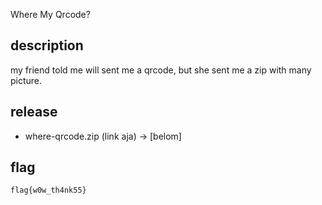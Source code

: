 Where My Qrcode?

## description

my friend told me will sent me a qrcode, but she sent me a zip with many picture. 

## release

- where-qrcode.zip (link aja) -> [belom]

## flag

`flag{w0w_th4nk55}`
